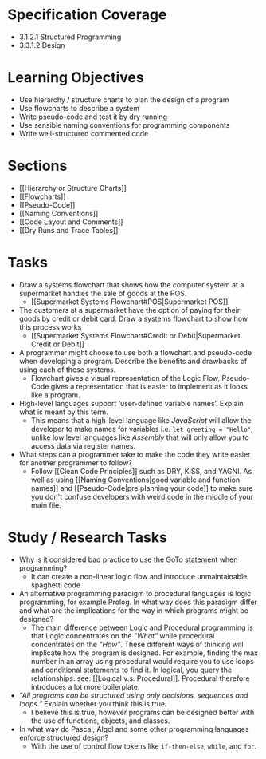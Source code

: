 # Specification Coverage
- 3.1.2.1 Structured Programming
- 3.3.1.2 Design

# Learning Objectives
- Use hierarchy / structure charts to plan the design of a program
- Use flowcharts to describe a system
- Write pseudo-code and test it by dry running
- Use sensible naming conventions for programming components
- Write well-structured commented code

# Sections
- [[Hierarchy or Structure Charts]]
- [[Flowcharts]]
- [[Pseudo-Code]]
- [[Naming Conventions]]
- [[Code Layout and Comments]]
- [[Dry Runs and Trace Tables]]

# Tasks
- Draw a systems flowchart that shows how the computer system at a supermarket handles the sale of goods at the POS.
	- [[Supermarket Systems Flowchart#POS|Supermarket POS]]
- The customers at a supermarket have the option of paying for their goods by credit or debit card. Draw a systems flowchart to show how this process works
	- [[Supermarket Systems Flowchart#Credit or Debit|Supermarket Credit or Debit]]
- A programmer might choose to use both a flowchart and pseudo-code when developing a program. Describe the benefits and drawbacks of using each of these systems.
	- Flowchart gives a visual representation of the Logic Flow, Pseudo-Code gives a representation that is easier to implement as it looks like a program.
- High-level languages support ‘user-defined variable names’. Explain what is meant by this term.
	- This means that a high-level language like *JavaScript* will allow the developer to make names for variables i.e. `let greeting = "Hello"`, unlike low level languages like *Assembly* that will only allow you to access data via register names.
- What steps can a programmer take to make the code they write easier for another programmer to follow?
	- Follow [[Clean Code Principles]] such as DRY, KISS, and YAGNI. As well as using [[Naming Conventions|good variable and function names]] and [[Pseudo-Code|pre planning your code]] to make sure you don't confuse developers with weird code in the middle of your main file.
# Study / Research Tasks
- Why is it considered bad practice to use the GoTo statement when programming?
	- It can create a non-linear logic flow and introduce unmaintainable spaghetti code
- An alternative programming paradigm to procedural languages is logic programming, for example Prolog. In what way does this paradigm differ and what are the implications for the way in which programs might be designed?
	- The main difference between Logic and Procedural programming is that Logic concentrates on the *"What"* while procedural concentrates on the *"How"*. These different ways of thinking will implicate how the program is designed. For example, finding the max number in an array using procedural would require you to use loops and conditional statements to find it. In logical, you query the relationships. see: [[Logical v.s. Procedural]]. Procedural therefore introduces a lot more boilerplate.
- *"All programs can be structured using only decisions, sequences and loops."* Explain whether you think this is true.
	- I believe this is true, however programs can be designed better with the use of functions, objects, and classes.
- In what way do Pascal, Algol and some other programming languages enforce structured design?
	- With the use of control flow tokens like `if-then-else`, `while`, and `for`.